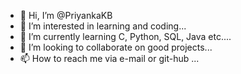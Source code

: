 - 👋 Hi, I’m @PriyankaKB
- 👀 I’m interested in learning and coding...
- 🌱 I’m currently learning C, Python, SQL, Java etc....
- 💞️ I’m looking to collaborate on good projects...
- 📫 How to reach me via e-mail or git-hub ...

<!---
PriyankaKB/PriyankaKB is a ✨ special ✨ repository because its `README.md` (this file) appears on your GitHub profile.
You can click the Preview link to take a look at your changes.
--->

